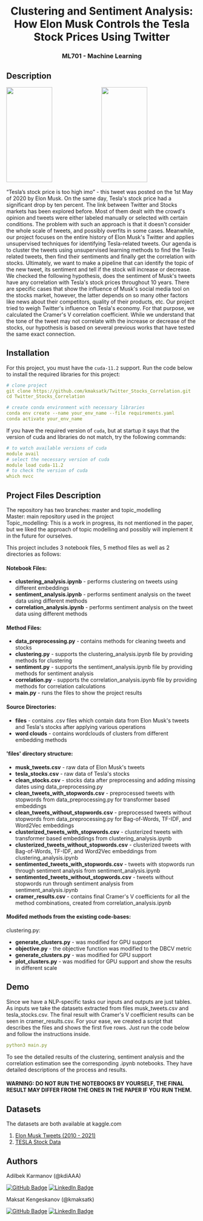 <div align="center">

# Clustering and Sentiment Analysis: How Elon Musk Controls the Tesla Stock Prices Using Twitter
<h3 align="center"> ML701 - Machine Learning </h3>
  
</div>

## Description

<p float="center">
  <img src="https://qph.fs.quoracdn.net/main-qimg-c25657afa1b0c6fd10d2e453ef1e114f", width = 49%, height = 250px>
   <img src="https://cdn.wccftech.com/wp-content/uploads/2020/05/TESLA-STOCK-PRICE-11-51-AM-ET-1-MAY-2020-1480x888.png", width = 49%, height = 250px>
</p>
“Tesla’s stock price is too high imo” - this tweet was posted on the 1st May of 2020 by Elon Musk. On the same day, Tesla's stock price had a significant drop by ten percent. The link between Twitter and Stocks markets has been explored before. Most of them dealt with the crowd's opinion and tweets were either labeled manually or selected with certain conditions. The problem with such an approach is that it doesn't consider the whole scale of tweets, and possibly overfits in some cases. Meanwhile, our project focuses on the entire history of Elon Musk's Twitter and applies unsupervised techniques for identifying Tesla-related tweets. Our agenda is to cluster the tweets using unsupervised learning methods to find the Tesla-related tweets, then find their sentiments and finally get the correlation with stocks. Ultimately, we want to make a pipeline that can identify the topic of the new tweet, its sentiment and tell if the stock will increase or decrease. We checked the following hypothesis, does the sentiment of Musk's tweets have any correlation with Tesla's stock prices throughout 10 years.  There are specific cases that show the influence of Musk's social media tool on the stocks market, however, the latter depends on so many other factors like news about their competitors, quality of their products, etc. Our project tried to weigh Twitter's influence on Tesla's economy. For that purpose, we calculated the Cramer's V correlation coefficient. While we understand that the tone of the tweet may not correlate with the increase or decrease of the stocks, our hypothesis is based on several previous works that have tested the same exact connection.

## Installation
For this project, you must have the ```cuda-11.2``` support. Run the code below to install the required libraries for this project:

```yaml
# clone project
git clone https://github.com/kmaksatk/Twitter_Stocks_Correlation.git
cd Twitter_Stocks_Correlation

# create conda environment with necessary libraries
conda env create --name your_env_name --file requirements.yaml
conda activate your_env_name
```
If you have the required version of ```cuda```, but at startup it says that the version of cuda and libraries do not match, try the following commands:
```yaml
# to watch available versions of cuda
module avail
# select the necessary version of cuda
module load cuda-11.2
# to check the version of cuda
which nvcc
```
## Project Files Description
<p>The repository has two branches: master and topic_modelling <br>
Master: main repository used in the project <br>
Topic_modelling: This is a work in progress, its not mentioned in the paper, but we liked the approach of topic modelling and possibly will implement it in the future for ourselves. </p>
<p>This project includes 3 notebook files, 5 method files as well as 2 directories as follows:</p>
<h4>Notebook Files:</h4>
<ul>
  <li><b>clustering_analysis.ipynb</b> - performs clustering on tweets using different embeddings</li>
  <li><b>sentiment_analysis.ipynb</b> - performs sentiment analysis on the tweet data using different methods</li>
  <li><b>correlation_analysis.ipynb</b> - performs sentiment analysis on the tweet data using different methods</li>
</ul>

<h4>Method Files:</h4>
<ul>
  <li><b>data_preprocessing.py</b> - contains methods for cleaning tweets and stocks</li>
  <li><b>clustering.py</b> - supports the clustering_analysis.ipynb file by providing methods for clustering</li>
  <li><b>sentiment.py</b> - supports the sentiment_analysis.ipynb file by providing methods for sentiment analysis</li>
  <li><b>correlation.py</b> - supports the correlation_analysis.ipynb file by providing methods for correlation calculations</li>
  <li><b>main.py</b> - runs the files to show the project results </li>
</ul>

<h4>Source Directories:</h4>
<ul>
  <li><b>files</b> - contains .сsv files which contain data from Elon Musk's tweets and Tesla's stocks after applying various operations</li>
  <li><b>word clouds</b> - contains wordclouds of clusters from different embedding methods</li>
</ul>

<h4>'files' directory structure:</h4>
<ul>
  <li><b>musk_tweets.csv</b> - raw data of Elon Musk's tweets</li>
  <li><b>tesla_stocks.csv</b> - raw data of Tesla's stocks</li>
  <li><b>clean_stocks.csv</b> - stocks data after preprocessing and adding missing dates using data_preprocessing.py</li>
  <li><b>clean_tweets_with_stopwords.csv</b> - preprocessed tweets with stopwords from data_preprocessing.py for transformer based embeddings</li>
  <li><b>clean_tweets_without_stopwords.csv</b> - preprocessed tweets without stopwords from data_preprocessing.py for Bag-of-Words, TF-IDF, and Word2Vec embeddings</li>
  <li><b>clusterized_tweets_with_stopwords.csv</b> - clusterized tweets with transformer based embeddings from clustering_analysis.ipynb</li>
  <li><b>clusterized_tweets_without_stopwords.csv</b> - clusterized tweets with Bag-of-Words, TF-IDF, and Word2Vec embeddings from clustering_analysis.ipynb</li>
  <li><b>sentimented_tweets_with_stopwords.csv</b> - tweets with stopwords run through sentiment analysis from sentiment_analysis.ipynb</li>
  <li><b>sentimented_tweets_without_stopwords.csv</b> - tweets without stopwords run through sentiment analysis from sentiment_analysis.ipynb</li>
  <li><b>cramer_results.csv</b> - contains final Cramer's V coefficients for all the method combinations, created from correlation_analysis.ipynb</li>
</ul>


<h4>Modifed methods from the existing code-bases:</h4>
clustering.py:
<ul>
  <li><b>generate_clusters.py</b> - was modified for GPU support</li>
  <li><b>objective.py</b> - the objective function was modified to the DBCV metric</li>
  <li><b>generate_clusters.py</b> - was modified for GPU support</li>
  <li><b>plot_clusters.py</b> - was modified for GPU support and show the results in different scale</li>
</ul>
  



## Demo 
Since we have a NLP-specific tasks our inputs and outputs are just tables. As inputs we take the datasets extracted from files musk_tweets.csv and tesla_stocks.csv. The final result with Cramer's V coefficient results can be seen in cramer_results.csv. For your ease, we created a script that describes the files and shows the first five rows. Just run the code below and follow the instructions inside. 

```yaml
python3 main.py
```

To see the detailed results of the clustering, sentiment analysis and the correlation estimation see the corresponding .ipynb notebooks. They have detailed descriptions of the process and results.
#### WARNING: DO NOT RUN THE NOTEBOOKS BY YOURSELF, THE FINAL RESULT MAY DIFFER FROM THE ONES IN THE PAPER IF YOU RUN THEM.

## Datasets

The datasets are both available at kaggle.com
1. [Elon Musk Tweets (2010 - 2021)](https://www.kaggle.com/ayhmrba/elon-musk-tweets-2010-2021?select=2021.csv)
2. [TESLA Stock Data](https://www.kaggle.com/varpit94/tesla-stock-data-updated-till-28jun2021?select=TSLA.csv)

## Authors

Adilbek Karmanov (@kdiAAA) 

[![GitHub Badge](https://img.shields.io/badge/GitHub-100000?style=for-the-badge&logo=github&logoColor=white)](https://github.com/kdiAAA)
[![LinkedIn Badge](https://img.shields.io/badge/LinkedIn-0077B5?style=for-the-badge&logo=linkedin&logoColor=white)](https://www.linkedin.com/in/adilbek-karmanov/)

Maksat Kengeskanov (@kmaksatk)

[![GitHub Badge](https://img.shields.io/badge/GitHub-100000?style=for-the-badge&logo=github&logoColor=white)](https://github.com/kmaksatk)
[![LinkedIn Badge](https://img.shields.io/badge/LinkedIn-0077B5?style=for-the-badge&logo=linkedin&logoColor=white)](https://www.linkedin.com/in/maksat-kengeskanov/)
